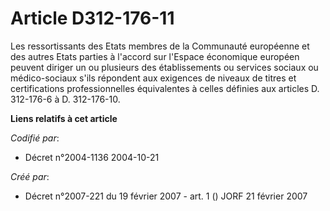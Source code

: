 # Article D312-176-11

Les ressortissants des Etats membres de la Communauté européenne et des autres Etats parties à l'accord sur l'Espace
économique européen peuvent diriger un ou plusieurs des établissements ou services sociaux ou médico-sociaux s'ils répondent
aux exigences de niveaux de titres et certifications professionnelles équivalentes à celles définies aux articles D.
312-176-6 à D. 312-176-10.

**Liens relatifs à cet article**

_Codifié par_:

  - Décret n°2004-1136 2004-10-21

_Créé par_:

  - Décret n°2007-221 du 19 février 2007 - art. 1 () JORF 21 février 2007
